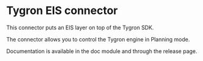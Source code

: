Tygron EIS connector
============

This connector puts an EIS layer on top of the Tygron SDK.

The connector allows you to control the Tygron engine in Planning mode.

Documentation is available in the doc module and through the release page.
